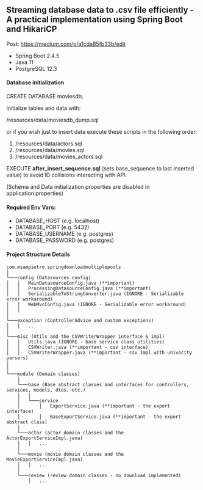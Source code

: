 ## Streaming database data to .csv file efficiently - A practical implementation using Spring Boot and HikariCP

Post: https://medium.com/p/a1cda85fb33b/edit

- Spring Boot 2.4.5
- Java 11
- PostgreSQL 12.3

#### Database initialization

CREATE DATABASE moviesdb;

Initialize tables and data with: 

/resources/data/moviesdb_dump.sql

or if you wish just to insert data execute these scripts in the following order:
1) /resources/data/actors.sql
2) /resources/data/movies.sql
3) /resources/data/movies_actors.sql
   
EXECUTE __after_insert_sequence.sql__ (sets base_sequence to last inserted value) to avoid ID collisions interacting with API.

(Schema and Data initialization properties are disabled in application.properties)

#### Required Env Vars:
- DATABASE_HOST (e.g. localhost)
- DATABASE_PORT (e.g. 5432)
- DATABASE_USERNAME (e.g. postgres)
- DATABASE_PASSWORD (e.g. postgres)


#### Project Structure Details

```
com.msampietro.springdownloadmultiplepools
│
└───config (Datasources config)
│   │   MainDatasourceConfig.java (**important)
│   │   ProcessingDatasourceConfig.java (**important)
│   │   SerializableToStringConverter.java (IGNORE - Serializable error workaround)
│   │   WebMvcConfig.java (IGNORE - Serializable error workaround)
│   │
│   
└───exception (ControllerAdvice and custom exceptions)
│   │   ...
│ 
└───misc (Utils and the CSVWriterWrapper interface & impl)
│   │   Utils.java (IGNORE - base service class utilities)
│   │   CSVWriter.java (**important - csv interface)
│   │   CSVWriterWrapper.java (**important - csv impl with univocity parsers)
│
│  
└───module (Domain classes)
    │
    └───base (Base abstract classes and interfaces for controllers, services, models, dtos, etc.)
    │   │
    │   └───service
    │       │   ExportService.java (**important - the export interface)
    │       │   BaseExportService.java (**important - the export abstract class)
    │
    └───actor (actor domain classes and the ActorExportServiceImpl.java)
    │   │   ...
    │
    └───movie (movie domain classes and the MovieExportServiceImpl.java)
    │   │   ...
    │
    └───review (review domain classes - no download implemented)
        │   ...
    
```


